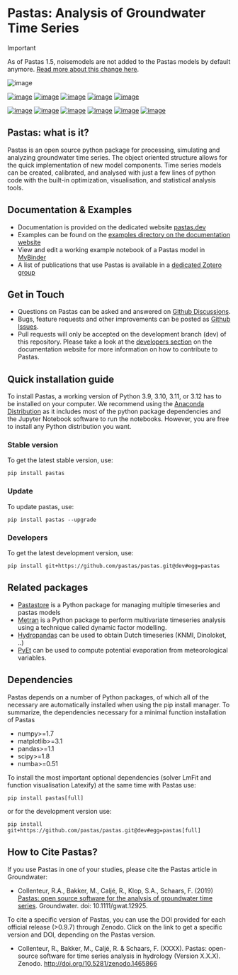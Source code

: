 # Pastas: Analysis of Groundwater Time Series

> [!IMPORTANT]
> As of Pastas 1.5, noisemodels are not added to the Pastas models by default anymore. [Read more about this change here](https://github.com/pastas/pastas/issues/735).

![image](/doc/_static/logo_small.png)

[![image](https://img.shields.io/pypi/v/pastas.svg)](https://pypi.python.org/pypi/pastas)
[![image](https://img.shields.io/pypi/l/pastas.svg)](https://mit-license.org/)
[![image](https://img.shields.io/pypi/pyversions/pastas)](https://pypi.python.org/pypi/pastas)
[![image](https://img.shields.io/pypi/dm/pastas)](https://pypi.org/project/pastas/)
[![image](https://zenodo.org/badge/DOI/10.5281/zenodo.1465866.svg)](https://doi.org/10.5281/zenodo.1465866)

[![image](https://app.codacy.com/project/badge/Grade/952f41c453854064ba0ee1fa0a0b4434)](https://app.codacy.com/gh/pastas/pastas/dashboard?utm_source=gh&utm_medium=referral&utm_content=&utm_campaign=Badge_grade)
[![image](https://api.codacy.com/project/badge/Coverage/952f41c453854064ba0ee1fa0a0b4434)](https://app.codacy.com/gh/pastas/pastas/dashboard?utm_source=gh&utm_medium=referral&utm_content=&utm_campaign=Badge_coverage9)
[![image](https://readthedocs.org/projects/pastas/badge/?version=latest)](https://pastas.readthedocs.io/en/latest/?badge=latest)
[![image](https://github.com/pastas/pastas/actions/workflows/test_unit_pytest.yml/badge.svg?branch=master)](https://github.com/pastas/pastas/actions/workflows/test_unit_pytest.yml)
[![image](https://github.com/pastas/pastas/actions/workflows/test_format_lint.yml/badge.svg?branch=master)](https://github.com/pastas/pastas/actions/workflows/test_format_lint.yml)
[![image](https://mybinder.org/badge_logo.svg)](https://mybinder.org/v2/gh/pastas/pastas/master?filepath=examples%2Fnotebooks%2F1_basic_model.ipynb)

## Pastas: what is it?

Pastas is an open source python package for processing, simulating and
analyzing groundwater time series. The object oriented structure allows
for the quick implementation of new model components. Time series models
can be created, calibrated, and analysed with just a few lines of python
code with the built-in optimization, visualisation, and statistical
analysis tools.

## Documentation & Examples

-   Documentation is provided on the dedicated website
    [pastas.dev](http://www.pastas.dev/)
-   Examples can be found on the [examples directory on the
    documentation
    website](https://pastas.readthedocs.io/en/dev/examples/index.html)
-   View and edit a working example notebook of a Pastas model in
    [MyBinder](https://mybinder.org/v2/gh/pastas/pastas/master?filepath=examples%2Fnotebooks%2F1_basic_model.ipynb)
-   A list of publications that use Pastas is available in a [dedicated
    Zotero
    group](https://www.zotero.org/groups/4846685/pastas/items/32FS5PTW/item-list)

## Get in Touch

-   Questions on Pastas can be asked and answered on [Github
    Discussions](https://github.com/pastas/pastas/discussions).
-   Bugs, feature requests and other improvements can be posted as
    [Github Issues](https://github.com/pastas/pastas/issues).
-   Pull requests will only be accepted on the development branch (dev)
    of this repository. Please take a look at the [developers
    section](http://pastas.readthedocs.io/) on the documentation website
    for more information on how to contribute to Pastas.

## Quick installation guide

To install Pastas, a working version of Python 3.9, 3.10, 3.11, or 3.12
has to be installed on your computer. We recommend using the [Anaconda
Distribution](https://www.continuum.io/downloads) as it includes most of
the python package dependencies and the Jupyter Notebook software to run
the notebooks. However, you are free to install any Python distribution
you want.

### Stable version

To get the latest stable version, use:

    pip install pastas

### Update

To update pastas, use:

    pip install pastas --upgrade

### Developers

To get the latest development version, use:

    pip install git+https://github.com/pastas/pastas.git@dev#egg=pastas

## Related packages

-   [Pastastore](https://github.com/pastas/pastastore) is a Python
    package for managing multiple timeseries and pastas models
-   [Metran](https://github.com/pastas/metran) is a Python package to
    perform multivariate timeseries analysis using a technique called
    dynamic factor modelling.
-   [Hydropandas](https://github.com/ArtesiaWater/hydropandas/blob/master/examples/03_hydropandas_and_pastas.ipynb)
    can be used to obtain Dutch timeseries (KNMI, Dinoloket, ..)
-   [PyEt](https://github.com/phydrus/pyet) can be used to compute
    potential evaporation from meteorological variables.

## Dependencies

Pastas depends on a number of Python packages, of which all of the
necessary are automatically installed when using the pip install
manager. To summarize, the dependencies necessary for a minimal function
installation of Pastas

-   numpy\>=1.7
-   matplotlib\>=3.1
-   pandas\>=1.1
-   scipy\>=1.8
-   numba\>=0.51

To install the most important optional dependencies (solver LmFit and
function visualisation Latexify) at the same time with Pastas use:

    pip install pastas[full]

or for the development version use:

    pip install git+https://github.com/pastas/pastas.git@dev#egg=pastas[full]

## How to Cite Pastas?

If you use Pastas in one of your studies, please cite the Pastas article
in Groundwater:

-   Collenteur, R.A., Bakker, M., Caljé, R., Klop, S.A., Schaars, F.
    (2019) [Pastas: open source software for the analysis of groundwater
    time
    series](https://ngwa.onlinelibrary.wiley.com/doi/abs/10.1111/gwat.12925).
    Groundwater. doi: 10.1111/gwat.12925.

To cite a specific version of Pastas, you can use the DOI provided for
each official release (\>0.9.7) through Zenodo. Click on the link to get
a specific version and DOI, depending on the Pastas version.

-   Collenteur, R., Bakker, M., Caljé, R. & Schaars, F. (XXXX). Pastas:
    open-source software for time series analysis in hydrology (Version
    X.X.X). Zenodo. <http://doi.org/10.5281/zenodo.1465866>
